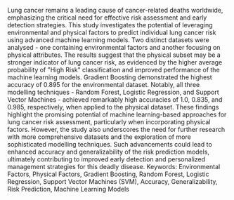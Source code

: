 Lung cancer remains a leading cause of cancer-related deaths worldwide, emphasizing
the critical need for effective risk assessment and early detection strategies. This study
investigates the potential of leveraging environmental and physical factors to predict
individual lung cancer risk using advanced machine learning models.
Two distinct datasets were analysed - one containing environmental factors and another
focusing on physical attributes. The results suggest that the physical subset may be a
stronger indicator of lung cancer risk, as evidenced by the higher average probability
of "High Risk" classification and improved performance of the machine learning
models.
Gradient Boosting demonstrated the highest accuracy of 0.895 for the environmental
dataset. Notably, all three modelling techniques - Random Forest, Logistic Regression,
and Support Vector Machines - achieved remarkably high accuracies of 1.0, 0.835, and
0.985, respectively, when applied to the physical dataset.
These findings highlight the promising potential of machine learning-based approaches
for lung cancer risk assessment, particularly when incorporating physical factors.
However, the study also underscores the need for further research with more
comprehensive datasets and the exploration of more sophisticated modelling
techniques. Such advancements could lead to enhanced accuracy and generalizability
of the risk prediction models, ultimately contributing to improved early detection and
personalized management strategies for this deadly disease.
Keywords: Environmental Factors, Physical Factors, Gradient Boosting, Random
Forest, Logistic Regression, Support Vector Machines (SVM), Accuracy,
Generalizability, Risk Prediction, Machine Learning Models
